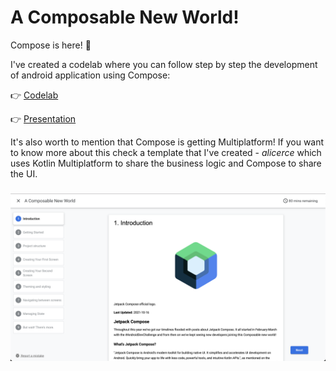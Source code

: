 # A Composable New World!

Compose is here! 🙌

I've created a codelab where you can follow step by step the development of android application using Compose:

👉 [Codelab](https://cmota.github.io/a-composable-new-world/)

👉 [Presentation](https://speakerdeck.com/cmota/a-composable-new-world)


It's also worth to mention that Compose is getting Multiplatform! If you want to know more about this check a template that I've created - _alicerce_ which uses Kotlin Multiplatform to share the business logic and Compose to share the UI.


<h3 align="center">
  <img src="img/codelab_a_composable_new_world.png" alt="Codelab: A Composable New World" />
</h3>
